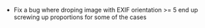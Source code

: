 - Fix a bug where droping image with EXIF orientation >= 5 end up screwing up proportions for some of the cases